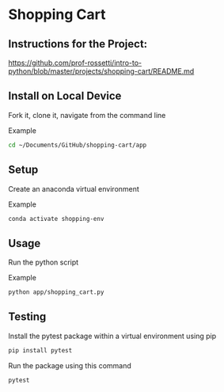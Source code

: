 # Shopping Cart

## Instructions for the Project:
https://github.com/prof-rossetti/intro-to-python/blob/master/projects/shopping-cart/README.md

## Install on Local Device
Fork it, clone it, navigate from the command line

Example
```sh
cd ~/Documents/GitHub/shopping-cart/app
```

## Setup
Create an anaconda virtual environment

Example
```sh
conda activate shopping-env
```


## Usage
Run the python script

Example
``` sh
python app/shopping_cart.py
```

## Testing
Install the pytest package within a virtual environment using pip

```sh
pip install pytest
```

Run the package using this command
```sh
pytest
```
